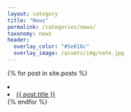 ```yaml
---
layout: category
title: "News"
permalink: /categories/news/
taxonomy: news
header:
  overlay_color: "#5e616c"
  overlay_image: /assets/img/nate.jpg
---
```

{% for post in site.posts %}
  <li><!-- display post year here (but only once, per year) --></li>
  <li>
    <a href="{{ post.url }}">{{ post.title }}</a>
  </li>
{% endfor %}
